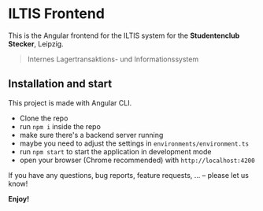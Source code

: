 # ILTIS Frontend

This is the Angular frontend for the ILTIS system for the **Studentenclub Stecker**, Leipzig.

> Internes Lagertransaktions- und Informationssystem

## Installation and start

This project is made with Angular CLI.

- Clone the repo
- run `npm i` inside the repo
- make sure there's a backend server running
- maybe you need to adjust the settings in `environments/environment.ts`
- run `npm start` to start the application in development mode
- open your browser (Chrome recommended) with `http://localhost:4200`

If you have any questions, bug reports, feature requests, ... – please let us know!

**Enjoy!**
